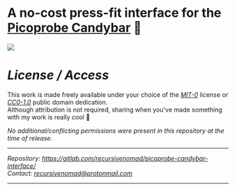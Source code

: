 **A no-cost press-fit interface for the [Picoprobe Candybar][URL-Repository]** 🍫
=================================================================================


[![](../../../gitlab-redirect/raw/main/redirect.png)][URL-Repository]



***License / Access***
======================

This work is made freely available under your choice of the [*MIT-0*](./LICENSE.txt) license or [*CC0-1.0*][URL-CC0] public domain dedication.  
Although attribution is not required, sharing when you've made something with my work is really cool 💖

*No additional/conflicting permissions were present in this repository at the time of release.*

----------------------

*Repository: <https://gitlab.com/recursivenomad/picoprobe-candybar-interface/>*  
*Contact: <recursivenomad@protonmail.com>*

----------------------






[URL-MIT-0]: <https://opensource.org/license/mit-0/>
[URL-CC0]: <https://creativecommons.org/publicdomain/zero/1.0/>

[URL-Repository]: <https://gitlab.com/recursivenomad/picoprobe-candybar-interface/>
